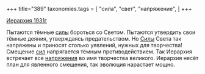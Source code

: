 +++
title="389"
taxonomies.tags = [
 "сила",
 "свет",
 "напряжение",
]
+++

[Иерархия 1931г](/agni/1931)

Пытаются тёмные [силы](/tags/сила) бороться со Светом. Пытаются утвердить свои тёмные деяния, утверждаясь предательством. Но [Силы](/tags/сила) Света так напряжены и приносят столько уявлений, нужных для творчества! Смещение [сил](/tags/сила) напрягается тёмным противодействием. Так Иерархия встречает все [напряжения](/tags/напряжение) во имя творчества великого. Иерархия несёт план для явленного смещения, так эволюция нарастает мощно.   

